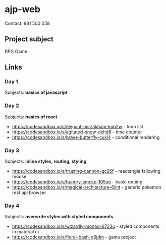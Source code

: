 # ajp-web
Contact: 881 500 058

## Project subject
RPG Game

## Links
### Day 1
Subjects: **basics of javascript**

### Day 2
Subjects: **basics of react**
* https://codesandbox.io/s/elegant-mirzakhani-kob2w - todo list
* https://codesandbox.io/s/agitated-snow-dxhd8 - time counter
* https://codesandbox.io/s/brave-butterfly-cuxi4 - conditional rendering

### Day 3
Subjects: **inline styles, routing, styling**
* https://codesandbox.io/s/trusting-cannon-gc26f - reactangle fallowing mouse
* https://codesandbox.io/s/hungry-smoke-105uo - basic routing
* https://codesandbox.io/s/magical-architecture-6iint - generic pokemon rest api browser

### Day 4
Subjects: **overwrite styles with styled components**
* https://codesandbox.io/s/wizardly-monad-6723u - styled components in material ui
* https://codesandbox.io/s/floral-bash-q6jdm - game project

